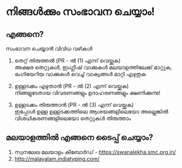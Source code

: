 # നിങ്ങൾക്കും സംഭാവന ചെയ്യാം!

## എങ്ങനെ?

സംഭാവന ചെയ്യാൻ വിവിധ വഴികൾ 

1. തെറ്റ് തിരുത്തൽ (PR - ൽ (1)  എന്ന് വെയ്ക്കുക)  
 അക്ഷര തെറ്റുകൾ, ഇംഗ്ലീഷ് വാക്കുകൾ മലയാളത്തിലേക്ക് മാറ്റുക, ഭംഗിയേറിയ വാക്കുകൾ വെച്ച് വാക്യങ്ങൾ മാറ്റി എഴുതുക 

2. ഉള്ളടക്കം എഴുതാൻ (PR - ൽ (2) എന്ന് വെയ്ക്കുക)  
 നിങ്ങളുടേതായ വിവരണങ്ങളും ഉദാഹരണങ്ങളും ക്ഷണിക്കുന്നു! 
 
 3. ഉള്ളടക്കം തിരുത്താൻ (PR - ൽ (3) എന്ന് വെയ്ക്കുക)    
 ഇപ്പോൾ ഉള്ള ഉള്ളടക്കത്തിലെ ആശയങ്ങളിലെയോ അല്ലെങ്കിൽ വിശധികരണങ്ങളിലെയോ തെറ്റുകൾ തിരുത്താം 
 
## മലയാളത്തിൽ എങ്ങനെ ടൈപ്പ് ചെയ്യാം?
 1. സ്വനലേഖ മലയാളം കീബോർഡ് - https://swanalekha.smc.org.in/  
 2. http://malayalam.indiatyping.com/
